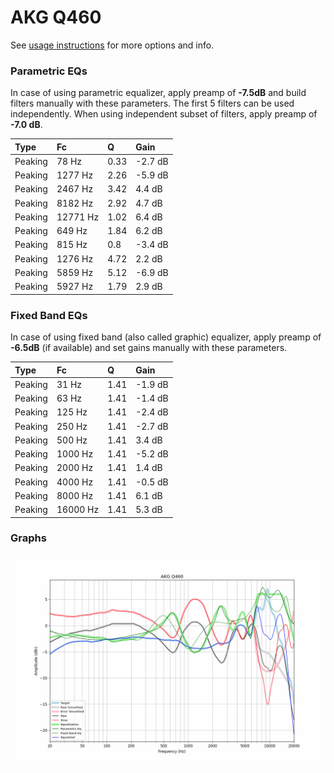 # AKG Q460
See [usage instructions](https://github.com/jaakkopasanen/AutoEq#usage) for more options and info.

### Parametric EQs
In case of using parametric equalizer, apply preamp of **-7.5dB** and build filters manually
with these parameters. The first 5 filters can be used independently.
When using independent subset of filters, apply preamp of **-7.0 dB**.

| Type    | Fc       |    Q | Gain    |
|:--------|:---------|:-----|:--------|
| Peaking | 78 Hz    | 0.33 | -2.7 dB |
| Peaking | 1277 Hz  | 2.26 | -5.9 dB |
| Peaking | 2467 Hz  | 3.42 | 4.4 dB  |
| Peaking | 8182 Hz  | 2.92 | 4.7 dB  |
| Peaking | 12771 Hz | 1.02 | 6.4 dB  |
| Peaking | 649 Hz   | 1.84 | 6.2 dB  |
| Peaking | 815 Hz   | 0.8  | -3.4 dB |
| Peaking | 1276 Hz  | 4.72 | 2.2 dB  |
| Peaking | 5859 Hz  | 5.12 | -6.9 dB |
| Peaking | 5927 Hz  | 1.79 | 2.9 dB  |

### Fixed Band EQs
In case of using fixed band (also called graphic) equalizer, apply preamp of **-6.5dB**
(if available) and set gains manually with these parameters.

| Type    | Fc       |    Q | Gain    |
|:--------|:---------|:-----|:--------|
| Peaking | 31 Hz    | 1.41 | -1.9 dB |
| Peaking | 63 Hz    | 1.41 | -1.4 dB |
| Peaking | 125 Hz   | 1.41 | -2.4 dB |
| Peaking | 250 Hz   | 1.41 | -2.7 dB |
| Peaking | 500 Hz   | 1.41 | 3.4 dB  |
| Peaking | 1000 Hz  | 1.41 | -5.2 dB |
| Peaking | 2000 Hz  | 1.41 | 1.4 dB  |
| Peaking | 4000 Hz  | 1.41 | -0.5 dB |
| Peaking | 8000 Hz  | 1.41 | 6.1 dB  |
| Peaking | 16000 Hz | 1.41 | 5.3 dB  |

### Graphs
![](./AKG%20Q460.png)